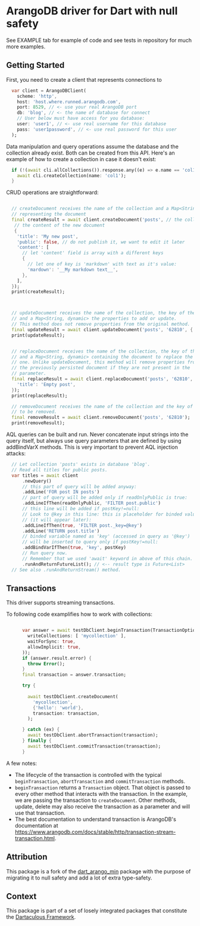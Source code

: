 # ArangoDB driver for Dart with null safety

See EXAMPLE tab for example of code and see tests in repository for much more examples.


## Getting Started

First, you need to create a client that represents connections to 

```dart
  var client = ArangoDBClient(
    scheme: 'http',
    host: 'host.where.runned.arangodb.com',
    port: 8529, // <- use your real ArangoDB port
    db: 'blog', // <- the name of database for connect
    // User below must have access for you database:
    user: 'user1', // <- use real username for this database
    pass: 'user1password', // <- use real password for this user
  );

```

Data manipulation and query operations assume the database and the collection already exist. Both can be created from this API. Here's an example of how to create a collection in case it doesn't exist:

```dart
  if (!(await cli.allCollections()).response.any((e) => e.name == 'col1')) {
    await cli.createCollection(name: 'col1');
  }

```

CRUD operations are straightforward:

```dart

  // createDocument receives the name of the collection and a Map<String, dynamic>
  // representing the document
  final createResult = await client.createDocument('posts', // the collection
   // the content of the new document
   {
    'title': 'My new post',
    'public': false, // do not publish it, we want to edit it later
    'content': [
      // let 'content' field is array with a different keys
      {
        // let one of key is 'markdown' with text as it's value:
        'mardown': '__My markdown text__',
      },
    ],
  });
  print(createResult);



  // updateDocument receives the name of the collection, the key of the document
  // and a Map<String, dynamic> the properties to add or update.
  // This method does not remove properties from the original method.
  final updateResult = await client.updateDocument('posts', '62810', {'language': 'en'});
  print(updateResult);


  // replaceDocument receives the name of the collection, the key of the document
  // and a Map<String, dynamic> containing the document to replace the existing
  // one. Unlike updateDocument, this method will remove properties from
  // the previously persisted document if they are not present in the 
  // parameter.
  final replaceResult = await client.replaceDocument('posts', '62810', {
    'title': 'Empty post',
  });
  print(replaceResult);

  // removeDocument receives the name of the collection and the key of the document
  // to be removed.
  final removeResult = await client.removeDocument('posts', '62810');
  print(removeResult);

```


AQL queries can be built and run. Never concatenate input strings
into the query itself, but always use query parameters
that are defined by using addBindVarX methods.
This is very important to prevent AQL injection attacks:

```dart
  // Let collection 'posts' exists in database 'blog'.
  // Read all titles for public posts.
  var titles = await client
      .newQuery()
      // this part of query will be added anyway:
      .addLine('FOR post IN posts')
      // part of query will be added only if readOnlyPublic is true:
      .addLineIfThen(readOnlyPublic, 'FILTER post.public')
      // this line will be added if postKey!=null:
      // Look to @key in this line: this is placeholder for binded value
      // (it will appear later):
      .addLineIfThen(true, 'FILTER post._key=@key')
      .addLine('RETURN post.title')
      // binded variable named as 'key' (accessed in query as '@key')
      // will be inserted to query only if postKey!=null:
      .addBindVarIfThen(true, 'key', postKey)
      // Run query now.
      // Remember that we used 'await' keyword in above of this chain.
      .runAndReturnFutureList(); // <-- result type is Future<List>
  // See also .runAndReturnStream() method.

```

## Transactions

This driver supports streaming transactions. 

To following code examplifies how to work with collections:

```dart

      var answer = await testDbClient.beginTransaction(TransactionOptions(
        writeCollections: [ 'mycollection' ],
        waitForSync: true,
        allowImplicit: true,
      ));
      if (answer.result.error) {
        throw Error();
      }
      final transaction = answer.transaction;

      try {
        
        await testDbClient.createDocument(
          'mycollection',
          {'hello': 'world'},
          transaction: transaction,
        );

      } catch (ex) {
        await testDbClient.abortTransaction(transaction);
      } finally {
        await testDbClient.commitTransaction(transaction);
      }

```

A few notes:
- The lifecycle of the transaction is controlled with the typical 
  ```beginTransaction```, ```abortTransaction``` and ```commitTransaction``` methods.
- ```beginTransaction``` returns a ```Transaction``` object. That object is passed to every other method that interacts with the transaction. In the example, we are passing the transaction to ```createDocument```. Other methods, update, delete may also receive the transaction as a parameter and will use that transaction.
- The best documentation to understand transaction is ArangoDB's documentation at https://www.arangodb.com/docs/stable/http/transaction-stream-transaction.html.
  


## Attribution

This package is a fork of the [dart_arango_min](https://pub.dev/packages/dart_arango_min) package with the purpose of migrating it to null safety and add a lot of extra type-safety.

## Context

This package is part of a set of losely integrated packages that constitute the [Dartaculous Framework](https://gitlab.com/dartaculous/dartaculous#squarealfa-dart-framework).